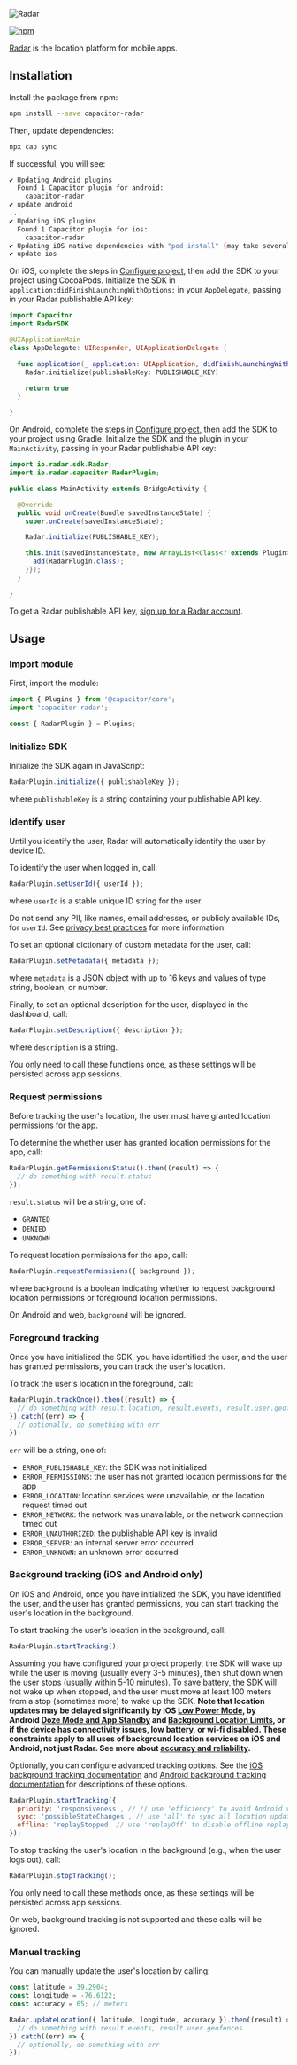![Radar](https://github.com/radarlabs/capacitor-radar/raw/master/logo.png)

[![npm](https://img.shields.io/npm/v/capacitor-radar.svg)](https://www.npmjs.com/package/capacitor-radar)

[Radar](https://radar.io) is the location platform for mobile apps.

## Installation

Install the package from npm:

```bash
npm install --save capacitor-radar
```

Then, update dependencies:

```bash
npx cap sync
```

If successful, you will see:

```bash
✔ Updating Android plugins
  Found 1 Capacitor plugin for android:
    capacitor-radar
✔ update android
...
✔ Updating iOS plugins
  Found 1 Capacitor plugin for ios:
    capacitor-radar
✔ Updating iOS native dependencies with "pod install" (may take several minutes)
✔ update ios
```

On iOS, complete the steps in [Configure project](https://radar.io/documentation/sdk#ios-configure), then add the SDK to your project using CocoaPods. Initialize the SDK in `application:didFinishLaunchingWithOptions:` in  your `AppDelegate`, passing in your Radar publishable API key:

```swift
import Capacitor
import RadarSDK

@UIApplicationMain
class AppDelegate: UIResponder, UIApplicationDelegate {

  func application(_ application: UIApplication, didFinishLaunchingWithOptions launchOptions: [UIApplication.LaunchOptionsKey: Any]?) -> Bool {
    Radar.initialize(publishableKey: PUBLISHABLE_KEY)

    return true
  }

}
```

On Android, complete the steps in [Configure project](https://radar.io/documentation/sdk#android-configure), then add the SDK to your project using Gradle. Initialize the SDK and the plugin in your `MainActivity`, passing in your Radar publishable API key:

```java
import io.radar.sdk.Radar;
import io.radar.capacitor.RadarPlugin;

public class MainActivity extends BridgeActivity {

  @Override
  public void onCreate(Bundle savedInstanceState) {
    super.onCreate(savedInstanceState);

    Radar.initialize(PUBLISHABLE_KEY);

    this.init(savedInstanceState, new ArrayList<Class<? extends Plugin>>() {{
      add(RadarPlugin.class);
    }});
  }

}
```

To get a Radar publishable API key, [sign up for a Radar account](https://radar.io).

## Usage

### Import module

First, import the module:

```javascript
import { Plugins } from '@capacitor/core';
import 'capacitor-radar';

const { RadarPlugin } = Plugins;
```

### Initialize SDK

Initialize the SDK again in JavaScript:

```javascript
RadarPlugin.initialize({ publishableKey });
```

where `publishableKey` is a string containing your publishable API key.

### Identify user

Until you identify the user, Radar will automatically identify the user by device ID.

To identify the user when logged in, call:

```javascript
RadarPlugin.setUserId({ userId });
```

where `userId` is a stable unique ID string for the user.

Do not send any PII, like names, email addresses, or publicly available IDs, for `userId`. See [privacy best practices](https://help.radar.io/privacy/what-are-privacy-best-practices-for-radar) for more information.

To set an optional dictionary of custom metadata for the user, call:

```javascript
RadarPlugin.setMetadata({ metadata });
```

where `metadata` is a JSON object with up to 16 keys and values of type string, boolean, or number.

Finally, to set an optional description for the user, displayed in the dashboard, call:

```javascript
RadarPlugin.setDescription({ description });
```

where `description` is a string.

You only need to call these functions once, as these settings will be persisted across app sessions.

### Request permissions

Before tracking the user's location, the user must have granted location permissions for the app.

To determine the whether user has granted location permissions for the app, call:

```javascript
RadarPlugin.getPermissionsStatus().then((result) => {
  // do something with result.status
});
```

`result.status` will be a string, one of:

- `GRANTED`
- `DENIED`
- `UNKNOWN`

To request location permissions for the app, call:

```javascript
RadarPlugin.requestPermissions({ background });
```

where `background` is a boolean indicating whether to request background location permissions or foreground location permissions.

On Android and web, `background` will be ignored.

### Foreground tracking

Once you have initialized the SDK, you have identified the user, and the user has granted permissions, you can track the user's location.

To track the user's location in the foreground, call:

```javascript
RadarPlugin.trackOnce().then((result) => {
  // do something with result.location, result.events, result.user.geofences
}).catch((err) => {
  // optionally, do something with err
});
```

`err` will be a string, one of:

- `ERROR_PUBLISHABLE_KEY`: the SDK was not initialized
- `ERROR_PERMISSIONS`: the user has not granted location permissions for the app
- `ERROR_LOCATION`: location services were unavailable, or the location request timed out
- `ERROR_NETWORK`: the network was unavailable, or the network connection timed out
- `ERROR_UNAUTHORIZED`: the publishable API key is invalid
- `ERROR_SERVER`: an internal server error occurred
- `ERROR_UNKNOWN`: an unknown error occurred

### Background tracking (iOS and Android only)

On iOS and Android, once you have initialized the SDK, you have identified the user, and the user has granted permissions, you can start tracking the user's location in the background.

To start tracking the user's location in the background, call:

```javascript
RadarPlugin.startTracking();
```

Assuming you have configured your project properly, the SDK will wake up while the user is moving (usually every 3-5 minutes), then shut down when the user stops (usually within 5-10 minutes). To save battery, the SDK will not wake up when stopped, and the user must move at least 100 meters from a stop (sometimes more) to wake up the SDK. **Note that location updates may be delayed significantly by iOS [Low Power Mode](https://support.apple.com/en-us/HT205234), by Android [Doze Mode and App Standby](https://developer.android.com/training/monitoring-device-state/doze-standby.html) and [Background Location Limits](https://developer.android.com/about/versions/oreo/background-location-limits.html), or if the device has connectivity issues, low battery, or wi-fi disabled. These constraints apply to all uses of background location services on iOS and Android, not just Radar. See more about [accuracy and reliability](https://radar.io/documentation/sdk#accuracy).**

Optionally, you can configure advanced tracking options. See the [iOS background tracking documentation](https://radar.io/documentation/sdk#ios-background) and [Android background tracking documentation](https://radar.io/documentation/sdk#android-background) for descriptions of these options.

```javascript
RadarPlugin.startTracking({
  priority: 'responsiveness', // // use 'efficiency' to avoid Android vitals bad behavior thresholds (ignored on iOS)
  sync: 'possibleStateChanges', // use 'all' to sync all location updates ('possibleStateChanges' recommended)
  offline: 'replayStopped' // use 'replayOff' to disable offline replay ('replayStopped' recommended)
});
```

To stop tracking the user's location in the background (e.g., when the user logs out), call:

```javascript
RadarPlugin.stopTracking();
```

You only need to call these methods once, as these settings will be persisted across app sessions.

On web, background tracking is not supported and these calls will be ignored.

### Manual tracking

You can manually update the user's location by calling:

```javascript
const latitude = 39.2904;
const longitude = -76.6122;
const accuracy = 65; // meters

Radar.updateLocation({ latitude, longitude, accuracy }).then((result) => {
  // do something with result.events, result.user.geofences
}).catch((err) => {
  // optionally, do something with err
});
```
